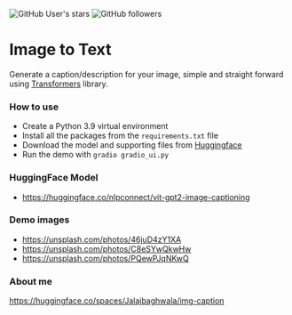 ![GitHub User's stars](https://img.shields.io/github/stars/RajKKapadia?style=for-the-badge)
![GitHub followers](https://img.shields.io/github/followers/RajKKapadia?style=for-the-badge)

# Image to Text
Generate a caption/description for your image, simple and straight forward using [Transformers](https://huggingface.co/docs/transformers/index) library.

### How to use
* Create a Python 3.9 virtual environment
* Install all the packages from the `requirements.txt` file
* Download the model and supporting files from [Huggingface](https://huggingface.co/nlpconnect/vit-gpt2-image-captioning/tree/main)
* Run the demo with `gradio gradio_ui.py`

### HuggingFace Model
* https://huggingface.co/nlpconnect/vit-gpt2-image-captioning

### Demo images
* https://unsplash.com/photos/46juD4zY1XA
* https://unsplash.com/photos/C8eSYwQkwHw
* https://unsplash.com/photos/PQewPJqNKwQ

### About me
https://huggingface.co/spaces/Jalajbaghwala/img-caption
